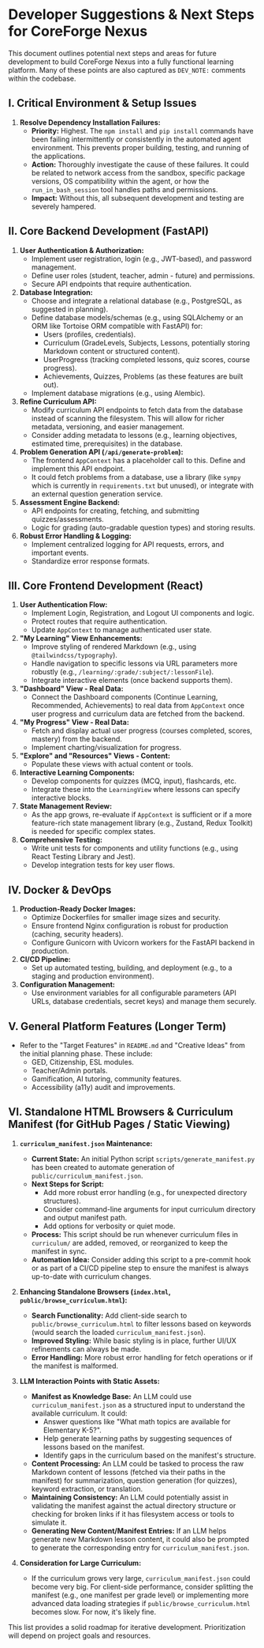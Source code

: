 # Developer Suggestions & Next Steps for CoreForge Nexus

This document outlines potential next steps and areas for future development to build CoreForge Nexus into a fully functional learning platform. Many of these points are also captured as `DEV_NOTE:` comments within the codebase.

## I. Critical Environment & Setup Issues

1.  **Resolve Dependency Installation Failures:**
    *   **Priority:** Highest. The `npm install` and `pip install` commands have been failing intermittently or consistently in the automated agent environment. This prevents proper building, testing, and running of the applications.
    *   **Action:** Thoroughly investigate the cause of these failures. It could be related to network access from the sandbox, specific package versions, OS compatibility within the agent, or how the `run_in_bash_session` tool handles paths and permissions.
    *   **Impact:** Without this, all subsequent development and testing are severely hampered.

## II. Core Backend Development (FastAPI)

1.  **User Authentication & Authorization:**
    *   Implement user registration, login (e.g., JWT-based), and password management.
    *   Define user roles (student, teacher, admin - future) and permissions.
    *   Secure API endpoints that require authentication.
2.  **Database Integration:**
    *   Choose and integrate a relational database (e.g., PostgreSQL, as suggested in planning).
    *   Define database models/schemas (e.g., using SQLAlchemy or an ORM like Tortoise ORM compatible with FastAPI) for:
        *   Users (profiles, credentials).
        *   Curriculum (GradeLevels, Subjects, Lessons, potentially storing Markdown content or structured content).
        *   UserProgress (tracking completed lessons, quiz scores, course progress).
        *   Achievements, Quizzes, Problems (as these features are built out).
    *   Implement database migrations (e.g., using Alembic).
3.  **Refine Curriculum API:**
    *   Modify curriculum API endpoints to fetch data from the database instead of scanning the filesystem. This will allow for richer metadata, versioning, and easier management.
    *   Consider adding metadata to lessons (e.g., learning objectives, estimated time, prerequisites) in the database.
4.  **Problem Generation API (`/api/generate-problem`):**
    *   The frontend `AppContext` has a placeholder call to this. Define and implement this API endpoint.
    *   It could fetch problems from a database, use a library (like `sympy` which is currently in `requirements.txt` but unused), or integrate with an external question generation service.
5.  **Assessment Engine Backend:**
    *   API endpoints for creating, fetching, and submitting quizzes/assessments.
    *   Logic for grading (auto-gradable question types) and storing results.
6.  **Robust Error Handling & Logging:**
    *   Implement centralized logging for API requests, errors, and important events.
    *   Standardize error response formats.

## III. Core Frontend Development (React)

1.  **User Authentication Flow:**
    *   Implement Login, Registration, and Logout UI components and logic.
    *   Protect routes that require authentication.
    *   Update `AppContext` to manage authenticated user state.
2.  **"My Learning" View Enhancements:**
    *   Improve styling of rendered Markdown (e.g., using `@tailwindcss/typography`).
    *   Handle navigation to specific lessons via URL parameters more robustly (e.g., `/learning/:grade/:subject/:lessonFile`).
    *   Integrate interactive elements (once backend supports them).
3.  **"Dashboard" View - Real Data:**
    *   Connect the Dashboard components (Continue Learning, Recommended, Achievements) to real data from `AppContext` once user progress and curriculum data are fetched from the backend.
4.  **"My Progress" View - Real Data:**
    *   Fetch and display actual user progress (courses completed, scores, mastery) from the backend.
    *   Implement charting/visualization for progress.
5.  **"Explore" and "Resources" Views - Content:**
    *   Populate these views with actual content or tools.
6.  **Interactive Learning Components:**
    *   Develop components for quizzes (MCQ, input), flashcards, etc.
    *   Integrate these into the `LearningView` where lessons can specify interactive blocks.
7.  **State Management Review:**
    *   As the app grows, re-evaluate if `AppContext` is sufficient or if a more feature-rich state management library (e.g., Zustand, Redux Toolkit) is needed for specific complex states.
8.  **Comprehensive Testing:**
    *   Write unit tests for components and utility functions (e.g., using React Testing Library and Jest).
    *   Develop integration tests for key user flows.

## IV. Docker & DevOps

1.  **Production-Ready Docker Images:**
    *   Optimize Dockerfiles for smaller image sizes and security.
    *   Ensure frontend Nginx configuration is robust for production (caching, security headers).
    *   Configure Gunicorn with Uvicorn workers for the FastAPI backend in production.
2.  **CI/CD Pipeline:**
    *   Set up automated testing, building, and deployment (e.g., to a staging and production environment).
3.  **Configuration Management:**
    *   Use environment variables for all configurable parameters (API URLs, database credentials, secret keys) and manage them securely.

## V. General Platform Features (Longer Term)

*   Refer to the "Target Features" in `README.md` and "Creative Ideas" from the initial planning phase. These include:
    *   GED, Citizenship, ESL modules.
    *   Teacher/Admin portals.
    *   Gamification, AI tutoring, community features.
    *   Accessibility (a11y) audit and improvements.

## VI. Standalone HTML Browsers & Curriculum Manifest (for GitHub Pages / Static Viewing)

1.  **`curriculum_manifest.json` Maintenance:**
    *   **Current State:** An initial Python script `scripts/generate_manifest.py` has been created to automate generation of `public/curriculum_manifest.json`.
    *   **Next Steps for Script:**
        *   Add more robust error handling (e.g., for unexpected directory structures).
        *   Consider command-line arguments for input curriculum directory and output manifest path.
        *   Add options for verbosity or quiet mode.
    *   **Process:** This script should be run whenever curriculum files in `curriculum/` are added, removed, or reorganized to keep the manifest in sync.
    *   **Automation Idea:** Consider adding this script to a pre-commit hook or as part of a CI/CD pipeline step to ensure the manifest is always up-to-date with curriculum changes.

2.  **Enhancing Standalone Browsers (`index.html`, `public/browse_curriculum.html`):**
    *   **Search Functionality:** Add client-side search to `public/browse_curriculum.html` to filter lessons based on keywords (would search the loaded `curriculum_manifest.json`).
    *   **Improved Styling:** While basic styling is in place, further UI/UX refinements can always be made.
    *   **Error Handling:** More robust error handling for fetch operations or if the manifest is malformed.
3.  **LLM Interaction Points with Static Assets:**
    *   **Manifest as Knowledge Base:** An LLM could use `curriculum_manifest.json` as a structured input to understand the available curriculum. It could:
        *   Answer questions like "What math topics are available for Elementary K-5?".
        *   Help generate learning paths by suggesting sequences of lessons based on the manifest.
        *   Identify gaps in the curriculum based on the manifest's structure.
    *   **Content Processing:** An LLM could be tasked to process the raw Markdown content of lessons (fetched via their paths in the manifest) for summarization, question generation (for quizzes), keyword extraction, or translation.
    *   **Maintaining Consistency:** An LLM could potentially assist in validating the manifest against the actual directory structure or checking for broken links if it has filesystem access or tools to simulate it.
    *   **Generating New Content/Manifest Entries:** If an LLM helps generate new Markdown lesson content, it could also be prompted to generate the corresponding entry for `curriculum_manifest.json`.
4.  **Consideration for Large Curriculum:**
    *   If the curriculum grows very large, `curriculum_manifest.json` could become very big. For client-side performance, consider splitting the manifest (e.g., one manifest per grade level) or implementing more advanced data loading strategies if `public/browse_curriculum.html` becomes slow. For now, it's likely fine.


This list provides a solid roadmap for iterative development. Prioritization will depend on project goals and resources.
